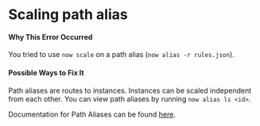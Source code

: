 # Scaling path alias

#### Why This Error Occurred

You tried to use `now scale` on a path alias (`now alias -r rules.json`). 

#### Possible Ways to Fix It

Path aliases are routes to instances. Instances can be scaled independent from each other.
You can view path aliases by running `now alias ls <id>`.

Documentation for Path Aliases can be found [here](https://vercel.com/docs/features/path-aliases).
